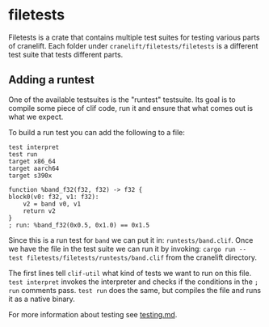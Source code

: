 # filetests

Filetests is a crate that contains multiple test suites for testing various
parts of cranelift. Each folder under `cranelift/filetests/filetests` is a
different test suite that tests different parts.

## Adding a runtest

One of the available testsuites is the "runtest" testsuite. Its goal is to
compile some piece of clif code, run it and ensure that what comes out is what
we expect.

To build a run test you can add the following to a file:

```
test interpret
test run
target x86_64
target aarch64
target s390x

function %band_f32(f32, f32) -> f32 {
block0(v0: f32, v1: f32):
    v2 = band v0, v1
    return v2
}
; run: %band_f32(0x0.5, 0x1.0) == 0x1.5
```

Since this is a run test for `band` we can put it in: `runtests/band.clif`. Once
we have the file in the test suite we can run it by invoking:
`cargo run -- test filetests/filetests/runtests/band.clif` from the cranelift
directory.

The first lines tell `clif-util` what kind of tests we want to run on this file.
`test interpret` invokes the interpreter and checks if the conditions in the
`; run` comments pass. `test run` does the same, but compiles the file and runs
it as a native binary.

For more information about testing see [testing.md](../docs/testing.md).
